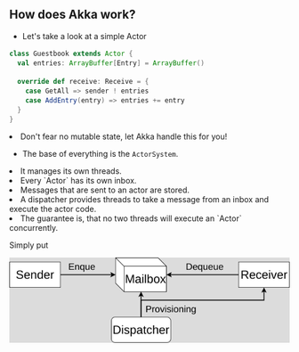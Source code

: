 ## How does Akka work?


* Let's take a look at a simple Actor

```Scala
class Guestbook extends Actor {
  val entries: ArrayBuffer[Entry] = ArrayBuffer()

  override def receive: Receive = {
    case GetAll => sender ! entries
    case AddEntry(entry) => entries += entry
  }
}
```

<li class="fragment">Don't fear no mutable state, let Akka handle this for you!</li>


* The base of everything is the `ActorSystem`.

<li class="fragment">It manages its own threads.</li>

<li class="fragment">Every `Actor` has its own inbox.</li>

<li class="fragment">Messages that are sent to an actor are stored.</li>

<li class="fragment">A dispatcher provides threads to take a message from an inbox and execute the actor code.</li>

<li class="fragment">The guarantee is, that no two threads will execute an `Actor` concurrently.</li>


Simply put

![akka_dispatcher](/img/Akka_Dispatcher.png "Logo Title Text 1")
